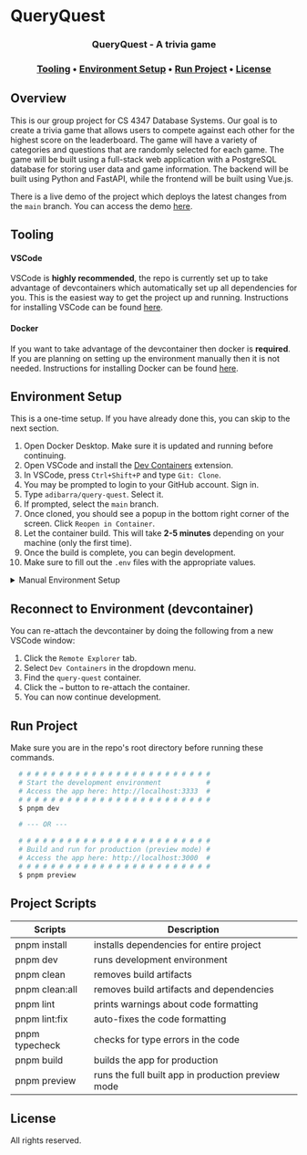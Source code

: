 <!--
  @author: adibarra (Alec Ibarra)
  @description: This is the README page for the project.
-->

# QueryQuest

<h3 align="center"><strong>QueryQuest - A trivia game</strong></h3>

<h3 align="center">
  <a href="#tooling">Tooling</a> •
  <a href="#environment-setup">Environment Setup</a> •
  <a href="#run-project">Run Project</a> •
  <a href="#license">License</a>
</h3>

## Overview

This is our group project for CS 4347 Database Systems. Our goal is to create a trivia game that allows users to compete against each other for the highest score on the leaderboard. The game will have a variety of categories and questions that are randomly selected for each game. The game will be built using a full-stack web application with a PostgreSQL database for storing user data and game information. The backend will be built using Python and FastAPI, while the frontend will be built using Vue.js.

There is a live demo of the project which deploys the latest changes from the `main` branch. You can access the demo [here](https://quest.adibarra.com).

## Tooling

#### VSCode

VSCode is **highly recommended**, the repo is currently set up to take advantage of devcontainers which automatically set up all dependencies for you. This is the easiest way to get the project up and running. Instructions for installing VSCode can be found [here](https://code.visualstudio.com/download).

#### Docker

If you want to take advantage of the devcontainer then docker is **required**. If you are planning on setting up the environment manually then it is not needed. Instructions for installing Docker can be found [here](https://www.docker.com/products/docker-desktop/).

## Environment Setup

This is a one-time setup. If you have already done this, you can skip to the next section.

1.  Open Docker Desktop. Make sure it is updated and running before continuing.
2.  Open VSCode and install the [Dev Containers](https://marketplace.visualstudio.com/items?itemName=ms-vscode-remote.remote-containers) extension.
3.  In VSCode, press `Ctrl+Shift+P` and type `Git: Clone`.
4.  You may be prompted to login to your GitHub account. Sign in.
5.  Type `adibarra/query-quest`. Select it.
6.  If prompted, select the `main` branch.
7.  Once cloned, you should see a popup in the bottom right corner of the screen. Click `Reopen in Container`.
8.  Let the container build. This will take **2-5 minutes** depending on your machine (only the first time).
9.  Once the build is complete, you can begin development.
10. Make sure to fill out the `.env` files with the appropriate values.

<details>
<summary>Manual Environment Setup</summary>
The devcontainer does all of this for you while making sure the environment is consistent with the production environment and the rest of the team. If you want to set up the environment manually, follow these steps:

1. Install [Python3](https://www.python.org/downloads/) for your platform.
2. Install [nvm](https://github.com/nvm-sh/nvm) (preferred) or [Node.js](https://nodejs.org/en/download/) for your platform.
3. Git clone the repository.
4. Run the following commands:

```bash
  $ nvm use || nvm install --lts # if you installed nvm
  $ corepack enable
  $ corepack install
  $ cp --no-clobber .env.example .env.production
  $ cp --no-clobber .env.example .env.development
```

5. Additionally, make sure to fill out the `.env` files with the appropriate values.
</details>

## Reconnect to Environment (devcontainer)

You can re-attach the devcontainer by doing the following from a new VSCode window:

1. Click the `Remote Explorer` tab.
2. Select `Dev Containers` in the dropdown menu.
3. Find the `query-quest` container.
4. Click the `→` button to re-attach the container.
5. You can now continue development.

## Run Project

Make sure you are in the repo's root directory before running these commands.

```bash
  # # # # # # # # # # # # # # # # # # # # # # # #
  # Start the development environment           #
  # Access the app here: http://localhost:3333  #
  # # # # # # # # # # # # # # # # # # # # # # # #
  $ pnpm dev

  # --- OR ---

  # # # # # # # # # # # # # # # # # # # # # # # #
  # Build and run for production (preview mode) #
  # Access the app here: http://localhost:3000  #
  # # # # # # # # # # # # # # # # # # # # # # # #
  $ pnpm preview
```

## Project Scripts

| Scripts        | Description                                        |
| -------------- | -------------------------------------------------- |
| pnpm install   | installs dependencies for entire project           |
| pnpm dev       | runs development environment                       |
| pnpm clean     | removes build artifacts                            |
| pnpm clean:all | removes build artifacts and dependencies           |
| pnpm lint      | prints warnings about code formatting              |
| pnpm lint:fix  | auto-fixes the code formatting                     |
| pnpm typecheck | checks for type errors in the code                 |
| pnpm build     | builds the app for production                      |
| pnpm preview   | runs the full built app in production preview mode |

## License

All rights reserved.

